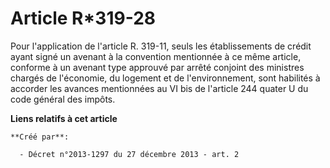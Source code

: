 # Article R*319-28

Pour l'application de l'article R. 319-11, seuls les établissements de crédit ayant signé un avenant à la convention
mentionnée à ce même article, conforme à un avenant type approuvé par arrêté conjoint des ministres chargés de l'économie, du
logement et de l'environnement, sont habilités à accorder les avances mentionnées au VI bis de l'article 244 quater U du code
général des impôts.

**Liens relatifs à cet article**

	**Créé par**:

	  - Décret n°2013-1297 du 27 décembre 2013 - art. 2
